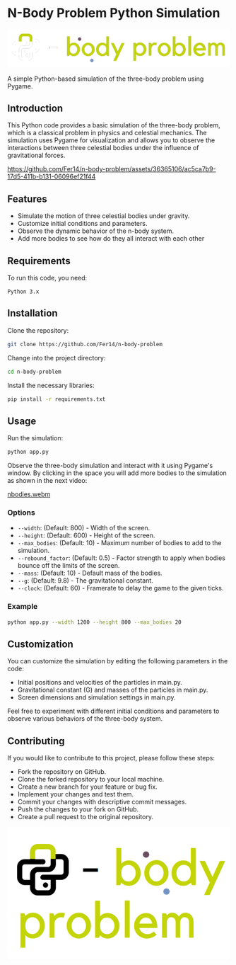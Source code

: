 # N-Body Problem Python Simulation

![logo](imgs/black_logo_transparent.png)

A simple Python-based simulation of the three-body problem using Pygame.


## Introduction

This Python code provides a basic simulation of the three-body problem, which is a classical problem in physics and celestial mechanics. The simulation uses Pygame for visualization and allows you to observe the interactions between three celestial bodies under the influence of gravitational forces.


https://github.com/Fer14/n-body-problem/assets/36365106/ac5ca7b9-17d5-411b-b131-06096ef21f44




## Features

- Simulate the motion of three celestial bodies under gravity.
- Customize initial conditions and parameters.
- Observe the dynamic behavior of the n-body system.
- Add more bodies to see how do they all interact with each other

## Requirements

To run this code, you need:

    Python 3.x

## Installation

Clone the repository:

```bash
git clone https://github.com/Fer14/n-body-problem
```

Change into the project directory:

```bash
cd n-body-problem
``````

Install the necessary libraries:

```bash
pip install -r requirements.txt
```

## Usage

Run the simulation:

```bash
python app.py
```

Observe the three-body simulation and interact with it using Pygame's window. 
By clicking in the space you will add more bodies to the simulation as shown in the next video:

[nbodies.webm](https://github.com/Fer14/n-body-problem/assets/36365106/a14fd4c5-7334-4e39-bdba-64de128d12b2)

### Options

- `--width`: (Default: 800) - Width of the screen.
- `--height`: (Default: 600) - Height of the screen.
- `--max_bodies`: (Default: 10) - Maximum number of bodies to add to the simulation.
- `--rebound_factor`: (Default: 0.5) - Factor strength to apply when bodies bounce off the limits of the screen.
- `--mass`: (Default: 10) - Default mass of the bodies.
- `--g`: (Default: 9.8) - The gravitational constant.
- `--clock`: (Default: 60) - Framerate to delay the game to the given ticks.

### Example

```bash
python app.py --width 1200 --height 800 --max_bodies 20
```



## Customization

You can customize the simulation by editing the following parameters in the code:

- Initial positions and velocities of the particles in main.py.
- Gravitational constant (G) and masses of the particles in main.py.
- Screen dimensions and simulation settings in main.py.

Feel free to experiment with different initial conditions and parameters to observe various behaviors of the three-body system.


## Contributing

If you would like to contribute to this project, please follow these steps:

- Fork the repository on GitHub.
- Clone the forked repository to your local machine.
- Create a new branch for your feature or bug fix.
- Implement your changes and test them.
- Commit your changes with descriptive commit messages.
- Push the changes to your fork on GitHub.
- Create a pull request to the original repository.

![logo](imgs/white_logo.png)
